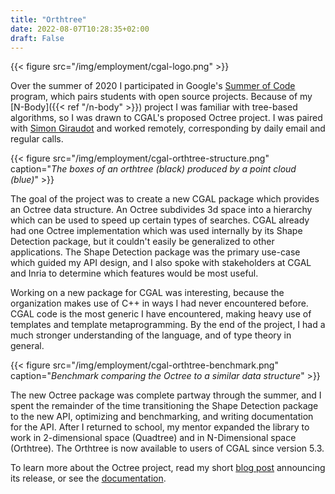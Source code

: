 ```yaml
---
title: "Orthtree"
date: 2022-08-07T10:28:35+02:00
draft: False
---
```


{{< figure src="/img/employment/cgal-logo.png" >}}

<!-- About the position -->

Over the summer of 2020 I participated in Google's [Summer of Code](https://summerofcode.withgoogle.com/) program,
which pairs students with open source projects.
Because of my [N-Body]({{< ref "/n-body" >}}) project I was familiar with tree-based algorithms, 
so I was drawn to CGAL's proposed Octree project.
I was paired with [Simon Giraudot](https://www.linkedin.com/in/simongiraudot/?originalSubdomain=fr)
and worked remotely, corresponding by daily email and regular calls.

<!-- About the project -->

{{< figure src="/img/employment/cgal-orthtree-structure.png" 
caption="*The boxes of an orthtree (black) produced by a point cloud (blue)*" >}}

The goal of the project was to create a new CGAL package which provides an Octree data structure.
An Octree subdivides 3d space into a hierarchy which can be used to speed up certain types of searches. 
CGAL already had one Octree implementation which was used internally by its Shape Detection package,
but it couldn't easily be generalized to other applications.
The Shape Detection package was the primary use-case which guided my API design,
and I also spoke with stakeholders at CGAL and Inria to determine which features would be most useful.

<!-- About the cgal & c++ -->

Working on a new package for CGAL was interesting, 
because the organization makes use of C++ in ways I had never encountered before.
CGAL code is the most generic I have encountered, making heavy use of templates and template metaprogramming.
By the end of the project, I had a much stronger understanding of the language,
and of type theory in general.

<!-- About the results -->

{{< figure src="/img/employment/cgal-orthtree-benchmark.png"
caption="*Benchmark comparing the Octree to a similar data structure*" >}}

The new Octree package was complete partway through the summer, 
and I spent the remainder of the time transitioning the Shape Detection package to the new API,
optimizing and benchmarking, and writing documentation for the API.
After I returned to school, my mentor expanded the library to work in 2-dimensional space (Quadtree)
and in N-Dimensional space (Orthtree).
The Orthtree is now available to users of CGAL since version 5.3. 

To learn more about the Octree project, 
read my short [blog post](https://www.cgal.org/2021/04/27/Orthtree/) announcing its release,
or see the [documentation](https://cgal.geometryfactory.com/CGAL/doc/master/Orthtree/index.html).


<!-- learn more -->
